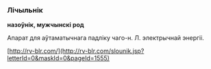 ### Лічыльнік
**назоўнік, мужчынскі род**

Апарат для аўтаматычнага падліку чаго-н. Л. электрычнай энергіі.

<a rel="author">[http://rv-blr.com/](http://rv-blr.com/slounik.jsp?letterId=0&maskId=0&pageId=1555)</a>
